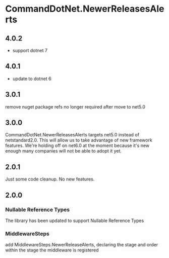 # CommandDotNet.NewerReleasesAlerts

## 4.0.2

* support dotnet 7

## 4.0.1

* update to dotnet 6

## 3.0.1

remove nuget package refs no longer required after move to net5.0

## 3.0.0

CommandDotNet.NewerReleasesAlerts targets net5.0 instead of netstandard2.0.  This will allow us to take advantage of new framework features.
We're holding off on net6.0 at the moment because it's new enough many companies will not be able to adopt it yet.

## 2.0.1

Just some code cleanup. No new features.

## 2.0.0

### Nullable Reference Types

The library has been updated to support Nullable Reference Types

### MiddlewareSteps

add MiddlewareSteps.NewerReleaseAlerts, declaring the stage and order within the stage the middleware is registered
